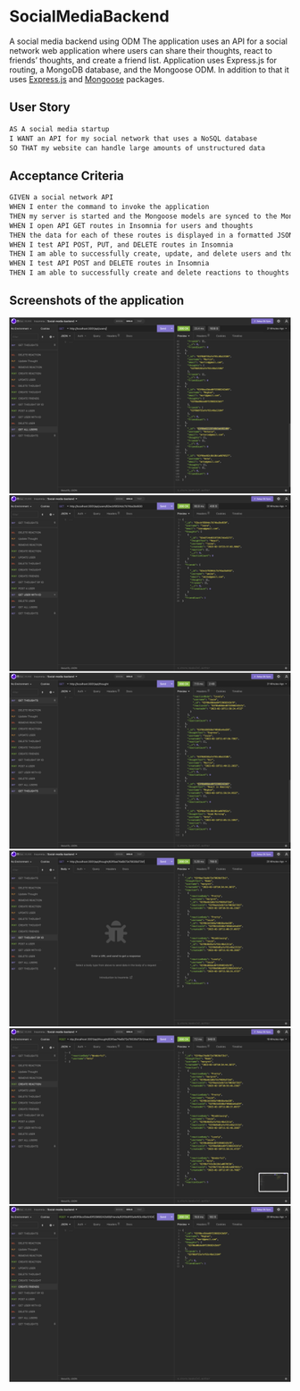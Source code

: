 # SocialMediaBackend
A social media backend using ODM
 The application uses an API for a social network web application where users can share their thoughts, react to friends’ thoughts, and create a friend list. Application uses Express.js for routing, a MongoDB database, and the Mongoose ODM. In addition to that it uses [Express.js](https://www.npmjs.com/package/express) and [Mongoose](https://www.npmjs.com/package/mongoose) packages.

## User Story

```md
AS A social media startup
I WANT an API for my social network that uses a NoSQL database
SO THAT my website can handle large amounts of unstructured data
```

## Acceptance Criteria

```md
GIVEN a social network API
WHEN I enter the command to invoke the application
THEN my server is started and the Mongoose models are synced to the MongoDB database
WHEN I open API GET routes in Insomnia for users and thoughts
THEN the data for each of these routes is displayed in a formatted JSON
WHEN I test API POST, PUT, and DELETE routes in Insomnia
THEN I am able to successfully create, update, and delete users and thoughts in my database
WHEN I test API POST and DELETE routes in Insomnia
THEN I am able to successfully create and delete reactions to thoughts and add and remove friends to a user’s friend list
```

## Screenshots of the application
![](https://github.com/WinnieThomas/SocialMediaBackend/blob/main/Assets/GetUsers.png?raw=true)
![](https://github.com/WinnieThomas/SocialMediaBackend/blob/main/Assets/GetuserbyID.png?raw=true)
![](https://github.com/WinnieThomas/SocialMediaBackend/blob/main/Assets/Getallthought.png?raw=true)
![](https://github.com/WinnieThomas/SocialMediaBackend/blob/main/Assets/DetthoughtbyId.png?raw=true)
![](https://github.com/WinnieThomas/SocialMediaBackend/blob/main/Assets/CreateReaction.png?raw=true)
![](https://github.com/WinnieThomas/SocialMediaBackend/blob/main/Assets/CeateFriends.png?raw=true)


